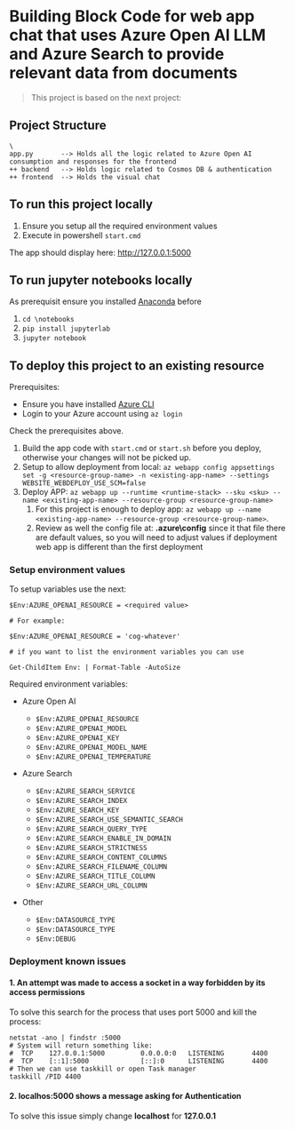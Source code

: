 # Building Block Code for web app chat that uses Azure Open AI LLM and Azure Search to provide relevant data from documents 


> This project is based on the next project: 

## Project Structure

```
\
app.py       --> Holds all the logic related to Azure Open AI consumption and responses for the frontend
++ backend   --> Holds logic related to Cosmos DB & authentication
++ frontend  --> Holds the visual chat 
```

## To run this project locally

1. Ensure you setup all the required environment values
2. Execute in powershell `start.cmd`

The app should display here: http://127.0.0.1:5000

## To run jupyter notebooks locally

As prerequisit ensure you installed [Anaconda](https://www.anaconda.com/download/) before

1. `cd \notebooks`
2. `pip install jupyterlab`
3. `jupyter notebook`

## To deploy this project to an existing resource

Prerequisites: 

- Ensure you have installed [Azure CLI](https://learn.microsoft.com/en-us/cli/azure/install-azure-cli)
- Login to your Azure account using `az login` 

Check the prerequisites above.

1. Build the app code with `start.cmd` or `start.sh` before you deploy, otherwise your changes will not be picked up.
2. Setup to allow deployment from local: `az webapp config appsettings set -g <resource-group-name> -n <existing-app-name> --settings WEBSITE_WEBDEPLOY_USE_SCM=false`
3. Deploy APP: `az webapp up --runtime <runtime-stack> --sku <sku> --name <existing-app-name> --resource-group <resource-group-name>`
   1. For this project is enough to deploy app: `az webapp up --name <existing-app-name> --resource-group <resource-group-name>`.
   2. Review as well the config file at: __.azure\config__ since it that file there are default values, so you will need to adjust values if deployment web app is different than the first deployment



### Setup environment values

To setup variables use the next:

```
$Env:AZURE_OPENAI_RESOURCE = <required value>

# For example:

$Env:AZURE_OPENAI_RESOURCE = 'cog-whatever'

# if you want to list the environment variables you can use

Get-ChildItem Env: | Format-Table -AutoSize

```

Required environment variables: 

- Azure Open AI
  - `$Env:AZURE_OPENAI_RESOURCE` 
  - `$Env:AZURE_OPENAI_MODEL` 
  - `$Env:AZURE_OPENAI_KEY`
  - `$Env:AZURE_OPENAI_MODEL_NAME`
  - `$Env:AZURE_OPENAI_TEMPERATURE`

- Azure Search
  - `$Env:AZURE_SEARCH_SERVICE`
  - `$Env:AZURE_SEARCH_INDEX`
  - `$Env:AZURE_SEARCH_KEY`
  - `$Env:AZURE_SEARCH_USE_SEMANTIC_SEARCH`
  - `$Env:AZURE_SEARCH_QUERY_TYPE`
  - `$Env:AZURE_SEARCH_ENABLE_IN_DOMAIN`
  - `$Env:AZURE_SEARCH_STRICTNESS`
  - `$Env:AZURE_SEARCH_CONTENT_COLUMNS`
  - `$Env:AZURE_SEARCH_FILENAME_COLUMN`
  - `$Env:AZURE_SEARCH_TITLE_COLUMN`
  - `$Env:AZURE_SEARCH_URL_COLUMN`

- Other
  - `$Env:DATASOURCE_TYPE`
  - `$Env:DATASOURCE_TYPE`
  - `$Env:DEBUG`

### Deployment known issues

#### 1. An attempt was made to access a socket in a way forbidden by its access permissions

To solve this search for the process that uses port 5000 and kill the process:

```pwsh
netstat -ano | findstr :5000
# System will return something like:
#  TCP    127.0.0.1:5000         0.0.0.0:0   LISTENING       4400
#  TCP    [::1]:5000             [::]:0      LISTENING       4400
# Then we can use taskkill or open Task manager
taskkill /PID 4400
```

#### 2. localhos:5000 shows a message asking for Authentication
To solve this issue simply change **localhost** for **127.0.0.1** 
